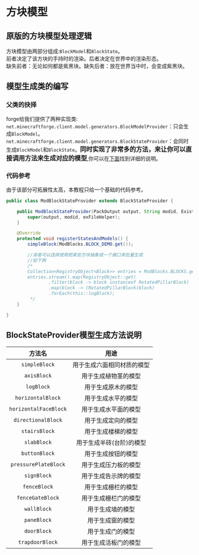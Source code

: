 # 方块模型
## 原版的方块模型处理逻辑
方块模型由两部分组成:`BlockModel`和`BlockState`。\
前者决定了该方块的手持时的渲染。后者决定在世界中的渲染形态。\
缺失前者：无论如何都是紫黑块。缺失后者：放在世界当中时，会变成紫黑块。
## 模型生成类的编写
### 父类的抉择
forge给我们提供了两种实现类:\
`net.minecraftforge.client.model.generators.BlockModelProvider`：只会生成`BlockModel`。\
`net.minecraftforge.client.model.generators.BlockStateProvider`：会同时生成`BlockModel`和`BlockState`。<big>**同时实现了非常多的方法，来让你可以直接调用方法来生成对应的模型**</big>,你可以在[下面](1.20/2?id=blockstateprovider模型生成方法说明)找到详细的说明。
### 代码参考
由于该部分可拓展性太高，本教程只给一个基础的代码参考。
```java
public class ModBlockStateProvider extends BlockStateProvider {

    public ModBlockStateProvider(PackOutput output, String modid, ExistingFileHelper exFileHelper) {
        super(output, modid, exFileHelper);
    }

    @Override
    protected void registerStatesAndModels() {
        simpleBlock(ModBlocks.BLOCK_DEMO.get());

        //读者可以选择使用把某些方块抽象成一个接口来批量生成
        //如下例
        /*
        Collection<RegistryObject<Block>> entries = ModBlocks.BLOCKS.getEntries();
        entries.stream().map(RegistryObject::get)
                .filter(block -> block instanceof RotatedPillarBlock)
                .map(block -> (RotatedPillarBlock)block)
                .forEach(this::logBlock);
         */
    }

}
```
## BlockStateProvider模型生成方法说明


|        方法名         |            用途            |
| :-------------------: | :------------------------: |
|     `simpleBlock`     | 用于生成六面相同材质的模型 |
|      `axisBlock`      |    用于生成植物茎的模型    |
|      `logBlock`       |     用于生成原木的模型     |
|   `horizontalBlock`   |     用于生成水平的模型     |
| `horizontalFaceBlock` |    用于生成水平面的模型    |
|  `directionalBlock`   |     用于生成定向的模型     |
|     `stairsBlock`     |     用于生成楼梯的模型     |
|      `slabBlock`      |  用于生成半砖(台阶)的模型  |
|     `buttonBlock`     |     用于生成按钮的模型     |
| `pressurePlateBlock`  |    用于生成压力板的模型    |
|      `signBlock`      |    用于生成告示牌的模型    |
|     `fenceBlock`      |     用于生成栅栏的模型     |
|   `fenceGateBlock`    |    用于生成栅栏门的模型    |
|      `wallBlock`      |      用于生成墙的模型      |
|      `paneBlock`      |      用于生成窗的模型      |
|      `doorBlock`      |      用于生成门的模型      |
|    `trapdoorBlock`    |    用于生成活板门的模型    |